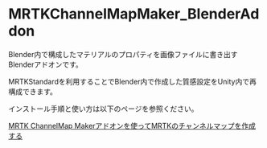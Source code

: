# MRTKChannelMapMaker_BlenderAddon

Blender内で構成したマテリアルのプロパティを画像ファイルに書き出すBlenderアドオンです。

MRTKStandardを利用することでBlender内で作成した質感設定をUnity内で再構成できます。

インストール手順と使い方は以下のページを参照ください。

[MRTK ChannelMap Makerアドオンを使ってMRTKのチャンネルマップを作成する](https://bluebirdofoz.hatenablog.com/entry/2020/07/28/231515)
